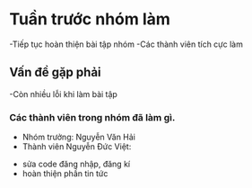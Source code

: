 # Tuần trước nhóm làm
-Tiếp tục hoàn thiện bài tập nhóm
-Các thành viên tích cực làm 

## Vấn đề gặp phải
-Còn nhiều lỗi khi làm bài tập

### Các thành viên trong nhóm đã làm gì.
- Nhóm trưởng: Nguyễn Văn Hải
- Thành viên Nguyễn Đức Việt: 
+ sửa code đăng nhập, đăng kí 
+ hoàn thiện phần tin tức 
